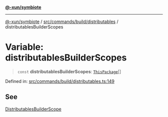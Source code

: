 [**@-xun/symbiote**](../../../../../README.md)

***

[@-xun/symbiote](../../../../../README.md) / [src/commands/build/distributables](../README.md) / distributablesBuilderScopes

# Variable: distributablesBuilderScopes

> `const` **distributablesBuilderScopes**: [`ThisPackage`](../../../../configure/enumerations/ThisPackageGlobalScope.md#thispackage)[]

Defined in: [src/commands/build/distributables.ts:149](https://github.com/Xunnamius/symbiote/blob/d3ba681e901541a46f90d6c5430608fbfc28926c/src/commands/build/distributables.ts#L149)

## See

[DistributablesBuilderScope](../../../../configure/enumerations/ThisPackageGlobalScope.md)
